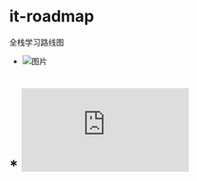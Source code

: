 # it-roadmap
全栈学习路线图

* ![图片](https://user-images.githubusercontent.com/79394963/198819056-0e7c1485-5483-4e76-88e2-0a682c0a40e3.png)

# * ![全栈](https://github.com/mj5219054/it-roadmap/blob/main/docs/fe/Full%20stack.md)
